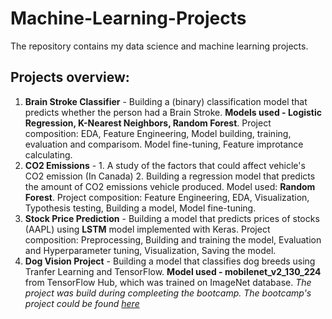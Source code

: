 # Machine-Learning-Projects
The repository contains my data science and machine learning projects.

## Projects overview:

1. **Brain Stroke Classifier** - Building a (binary) classification model that predicts whether the person had a Brain Stroke. **Models used - Logistic Regression, K-Nearest Neighbors, Random Forest**. Project composition: EDA, Feature Engineering, Model building, training, evaluation and comparisom. Model fine-tuning, Feature improtance calculating.
2. **CO2 Emissions** - 1. A study of the factors that could affect vehicle's CO2 emission (In Canada) 2. Building a regression model that predicts the amount of CO2 emissions vehicle produced. Model used: **Random Forest**. Project composition: Feature Engineering, EDA, Visualization, Typothesis testing, Building a model, Model fine-tuning.
3. **Stock Price Prediction** - Building a model that predicts prices of stocks (AAPL) using **LSTM** model implemented with Keras. Project composition: Preprocessing, Building and training the model, Evaluation and Hyperparameter tuning, Visualization, Saving the model.
4. **Dog Vision Project** - Building a model that classifies dog breeds using Tranfer Learning and TensorFlow. **Model used - mobilenet_v2_130_224** from TensorFlow Hub, which was trained on ImageNet database. *The project was build during compleeting the bootcamp. The bootcamp's project could be found [here](https://github.com/mrdbourke/zero-to-mastery-ml/blob/master/section-4-unstructured-data-projects/end-to-end-dog-vision.ipynb)*
